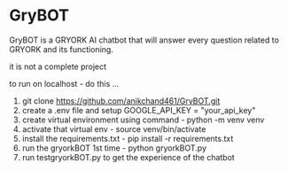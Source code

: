 # GryBOT
GryBOT is a GRYORK AI chatbot that will answer every question related to GRYORK and its functioning.

it is not a complete project 

to run on localhost - do this ...

1. git clone https://github.com/anikchand461/GryBOT.git
2. create a .env file and setup GOOGLE_API_KEY = "your_api_key"
3. create virtual environment using command - 
python -m venv venv
4. activate that virtual env -
source venv/bin/activate
5. install the requirements.txt - 
pip install -r requirements.txt
6. run the gryorkBOT 1st time -
python gryorkBOT.py
7. run testgryorkBOT.py to get the experience of the chatbot
